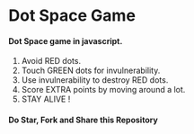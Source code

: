 # Dot Space Game

#### Dot Space game in javascript.

 1. Avoid RED dots.
 2. Touch GREEN dots for invulnerability.
 3. Use invulnerability to destroy RED dots.
 4. Score EXTRA points by moving around a lot.
 5. STAY ALIVE !

#### Do Star, Fork and Share this Repository 
